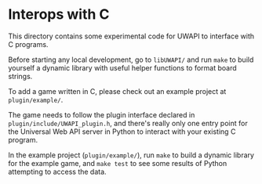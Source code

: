 # Interops with C

This directory contains some experimental code for UWAPI to interface with C programs.

Before starting any local development, go to `libUWAPI/` and run `make` to build yourself a dynamic library with useful helper functions to format board strings.

To add a game written in C, please check out an example project at `plugin/example/`.

The game needs to follow the plugin interface declared in `plugin/include/UWAPI_plugin.h`, and there's really only one entry point for the Universal Web API server in Python to interact with your existing C program.

In the example project (`plugin/example/`), run `make` to build a dynamic library for the example game, and `make test` to see some results of Python attempting to access the data.
